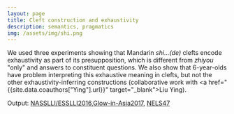 ```yaml
---
layout: page
title: Cleft construction and exhaustivity
description: semantics, pragmatics
img: /assets/img/shi.png
---
```


We used three experiments showing that Mandarin *shi...(de)* clefts encode exhaustivity as part of its presupposition, which is different from *zhiyou* "only" and answers to constituent questions. We also show that 6-year-olds have problem interpreting this exhaustive meaning in clefts, but not the other exhaustivity-inferring constructions (collaborative work with <a href="{{site.data.coauthors["Ying"].url}}" target="_blank">Liu Ying</a>).

Output: [NASSLLI/ESSLLI2016](../assets/pdf/LY-NASSLLI.pdf),[Glow-in-Asia2017](../assets/pdf/LY-GLOWinAsia.pdf), [NELS47](../assets/pdf/YL-NELS47.pdf)